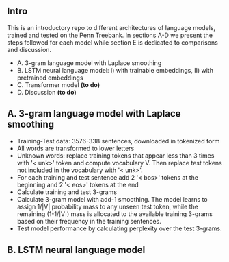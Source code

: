 ## Intro
This is an introductory repo to different architectures of language models, trained and tested on the Penn Treebank. In sections A-D we present the steps followed for each model while section E is dedicated to comparisons and discussion.
- A. 3-gram language model with Laplace smoothing
- B. LSTM neural language model: I) with trainable embeddings, II) with pretrained embeddings
- C. Transformer model **(to do)**
- D. Discussion **(to do)**

## A. 3-gram language model with Laplace smoothing
- Training-Test data: 3576-338 sentences, downloaded in tokenized form
- All words are transformed to lower letters
- Unknown words: replace training tokens that appear less than 3 times with '< unk>' token and compute vocabulary V.
  Then replace test tokens not included in the vocabulary with '< unk>'.
- For each training and test sentence add 2 '< bos>' tokens at the beginning and 2 '< eos>' tokens at the end
- Calculate training and test 3-grams
- Calculate 3-gram model with add-1 smoothing. The model learns to assign 1/|V| probability mass to any unseen test token, while the remaining (1-1/|V|) mass is allocated to the available training 3-grams based on their frequency in the training sentences. 
- Test model performance by calculating perplexity over the test 3-grams.

## B. LSTM neural language model

